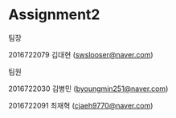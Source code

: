 # Assignment2

팀장

2016722079 김대현 (swslooser@naver.com)


팀원

2016722030 김병민 (byoungmin251@naver.com)

2016722091 최재혁 (cjaeh9770@naver.com)
